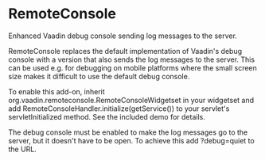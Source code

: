 RemoteConsole
=============

Enhanced Vaadin debug console sending log messages to the server.

RemoteConsole replaces the default implementation of Vaadin's debug console with a version that also sends the log messages to the server. This can be used e.g. for debugging on mobile platforms where the small screen size makes it difficult to use the default debug console.

To enable this add-on, inherit org.vaadin.remoteconsole.RemoteConsoleWidgetset in your widgetset and add RemoteConsoleHandler.initialize(getService()) to your servlet's servletInitialized method. See the included demo for details.

The debug console must be enabled to make the log messages go to the server, but it doesn't have to be open. To achieve this add ?debug=quiet to the URL.
